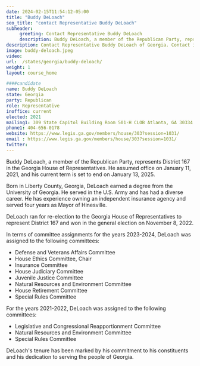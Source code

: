 ```yaml
---
date: 2024-02-15T11:54:12-05:00
title: "Buddy DeLoach"
seo_title: "contact Representative Buddy DeLoach"
subheader:
     greeting: Contact Representative Buddy DeLoach
     description: Buddy DeLoach, a member of the Republican Party, represents District 167 in the Georgia House of Representatives. He assumed office on January 11, 2021, and his current term is set to end on January 13, 2025.
description: Contact Representative Buddy DeLoach of Georgia. Contact information for Buddy DeLoach includes email address, phone number, and mailing address.
image: buddy-deloach.jpeg
video:
url:  /states/georgia/buddy-deloach/
weight: 1
layout: course_home

####candidate
name: Buddy DeLoach
state: Georgia
party: Republican
role: Representative
inoffice: current
elected: 2021
mailing1: 309 State Capitol Building Room 501-H CLOB Atlanta, GA 30334
phone1: 404-656-0178
website: https://www.legis.ga.gov/members/house/303?session=1031/
email : https://www.legis.ga.gov/members/house/303?session=1031/
twitter:
---
```


Buddy DeLoach, a member of the Republican Party, represents District 167 in the Georgia House of Representatives. He assumed office on January 11, 2021, and his current term is set to end on January 13, 2025.

Born in Liberty County, Georgia, DeLoach earned a degree from the University of Georgia. He served in the U.S. Army and has had a diverse career. He has experience owning an independent insurance agency and served four years as Mayor of Hinesville.

DeLoach ran for re-election to the Georgia House of Representatives to represent District 167 and won in the general election on November 8, 2022.

In terms of committee assignments for the years 2023-2024, DeLoach was assigned to the following committees:
- Defense and Veterans Affairs Committee
- House Ethics Committee, Chair
- Insurance Committee
- House Judiciary Committee
- Juvenile Justice Committee
- Natural Resources and Environment Committee
- House Retirement Committee
- Special Rules Committee

For the years 2021-2022, DeLoach was assigned to the following committees:
- Legislative and Congressional Reapportionment Committee
- Natural Resources and Environment Committee
- Special Rules Committee

DeLoach's tenure has been marked by his commitment to his constituents and his dedication to serving the people of Georgia.
